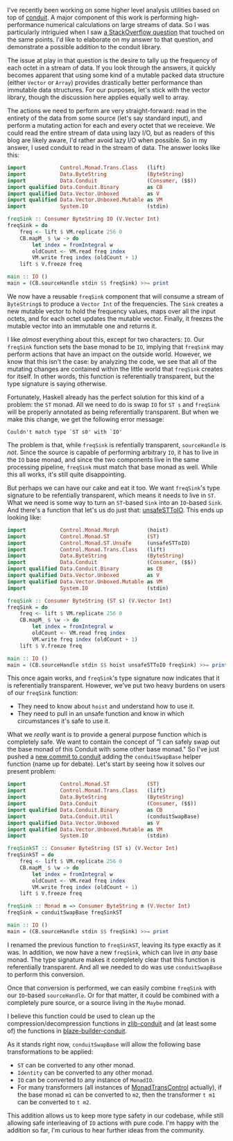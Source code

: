 I've recently been working on some higher level analysis utilities based on top
of
[conduit](https://www.fpcomplete.com/user/snoyberg/library-documentation/conduit-overview).
A major component of this work is performing high-performance numerical
calculations on large streams of data. So I was particularly intriguied when I
saw [a StackOverflow
question](http://stackoverflow.com/questions/21132026/frequency-of-characters/21134840)
that touched on the same points. I'd like to elaborate on my answer to that
question, and demonstrate a possible addition to the conduit library.

The issue at play in that question is the desire to tally up the frequency of
each octet in a stream of data. If you look through the answers, it quickly
becomes apparent that using some kind of a mutable packed data structure
(either `Vector` or `Array`) provides drastically better performance than
immutable data structures. For our purposes, let's stick with the vector
library, though the discussion here applies equally well to array.

The actions we need to perform are very straight-forward: read in the entirety
of the data from some source (let's say standard input), and perform a mutating
action for each and every octet that we receieve. We could read the entire
stream of data using lazy I/O, but as readers of this blog are likely aware,
I'd rather avoid lazy I/O when possible. So in my answer, I used conduit to
read in the stream of data. The answer looks like this:

```haskell
import           Control.Monad.Trans.Class   (lift)
import           Data.ByteString             (ByteString)
import           Data.Conduit                (Consumer, ($$))
import qualified Data.Conduit.Binary         as CB
import qualified Data.Vector.Unboxed         as V
import qualified Data.Vector.Unboxed.Mutable as VM
import           System.IO                   (stdin)

freqSink :: Consumer ByteString IO (V.Vector Int)
freqSink = do
    freq <- lift $ VM.replicate 256 0
    CB.mapM_ $ \w -> do
        let index = fromIntegral w
        oldCount <- VM.read freq index
        VM.write freq index (oldCount + 1)
    lift $ V.freeze freq

main :: IO ()
main = (CB.sourceHandle stdin $$ freqSink) >>= print
```

We now have a reusable `freqSink` component that will consume a stream of
`ByteString`s to produce a `Vector Int` of the frequencies. The `Sink` creates
a new mutable vector to hold the frequency values, maps over all the input
octets, and for each octet updates the mutable vector. Finally, it freezes the
mutable vector into an immutable one and returns it.

I like *almost* everything about this, except for two characters: `IO`. Our
`freqSink` function sets the base monad to be `IO`, implying that `freqSink`
may perform actions that have an impact on the outside world. However, we know
that this isn't the case: by analyzing the code, we see that all of the
mutating changes are contained within the little world that `freqSink` creates
for itself. In other words, this function is referentially transparent, but the
type signature is saying otherwise.

Fortunately, Haskell already has the perfect solution for this kind of a
problem: the `ST` monad. All we need to do is swap `IO` for `ST s` and
`freqSink` will be properly annotated as being referentially transparent. But
when we make this change, we get the following error message:

    Couldn't match type `ST s0' with `IO'

The problem is that, while `freqSink` is refentially transparent,
`sourceHandle` is *not*. Since the source is capable of performing arbitrary
`IO`, it has to live in the `IO` base monad, and since the two components live
in the same processing pipeline, `freqSink` must match that base monad as well.
While this all works, it's still quite disappointing.

But perhaps we can have our cake and eat it too. We want `freqSink`'s type
signature to be refentially transparent, which means it needs to live in `ST`.
What we need is some way to turn an `ST`-based `Sink` into an `IO`-based
`Sink`. And there's a function that let's us do just that:
[unsafeSTToIO](http://haddocks.fpcomplete.com/fp/7.4.2/20130829-168/base/Control-Monad-ST-Unsafe.html#v:unsafeSTToIO).
This ends up looking like:

```haskell
import           Control.Monad.Morph         (hoist)
import           Control.Monad.ST            (ST)
import           Control.Monad.ST.Unsafe     (unsafeSTToIO)
import           Control.Monad.Trans.Class   (lift)
import           Data.ByteString             (ByteString)
import           Data.Conduit                (Consumer, ($$))
import qualified Data.Conduit.Binary         as CB
import qualified Data.Vector.Unboxed         as V
import qualified Data.Vector.Unboxed.Mutable as VM
import           System.IO                   (stdin)

freqSink :: Consumer ByteString (ST s) (V.Vector Int)
freqSink = do
    freq <- lift $ VM.replicate 256 0
    CB.mapM_ $ \w -> do
        let index = fromIntegral w
        oldCount <- VM.read freq index
        VM.write freq index (oldCount + 1)
    lift $ V.freeze freq

main :: IO ()
main = (CB.sourceHandle stdin $$ hoist unsafeSTToIO freqSink) >>= print
```

This once again works, and `freqSink`'s type signature now indicates that it is
referentially transparent. However, we've put two heavy burdens on users of our
`freqSink` function:

* They need to know about `hoist` and understand how to use it.
* They need to pull in an unsafe function and know in which circumstances it's safe to use it.

What we *really* want is to provide a general purpose function which is
completely safe. We want to contain the concept of "I can safely swap out the
base monad of this Conduit with some other base monad." So I've just pushed a
[new commit to
conduit](https://github.com/snoyberg/conduit/commit/90139e6c316de616e40f59918c761c52eac7e2cb)
adding the `conduitSwapBase` helper function (name up for debate). Let's start
by seeing how it solves our present problem:

```haskell
import           Control.Monad.ST            (ST)
import           Control.Monad.Trans.Class   (lift)
import           Data.ByteString             (ByteString)
import           Data.Conduit                (Consumer, ($$))
import qualified Data.Conduit.Binary         as CB
import           Data.Conduit.Util           (conduitSwapBase)
import qualified Data.Vector.Unboxed         as V
import qualified Data.Vector.Unboxed.Mutable as VM
import           System.IO                   (stdin)

freqSinkST :: Consumer ByteString (ST s) (V.Vector Int)
freqSinkST = do
    freq <- lift $ VM.replicate 256 0
    CB.mapM_ $ \w -> do
        let index = fromIntegral w
        oldCount <- VM.read freq index
        VM.write freq index (oldCount + 1)
    lift $ V.freeze freq

freqSink :: Monad m => Consumer ByteString m (V.Vector Int)
freqSink = conduitSwapBase freqSinkST

main :: IO ()
main = (CB.sourceHandle stdin $$ freqSink) >>= print
```

I renamed the previous function to `freqSinkST`, leaving its type exactly as it
was. In addition, we now have a new `freqSink`, which can live in *any* base
monad. The type signature makes it completely clear that this function is
referentially transparent. And all we needed to do was use `conduitSwapBase` to
perform this conversion.

Once that conversion is performed, we can easily combine `freqSink` with our
`IO`-based `sourceHandle`. Or for that matter, it could be combined with a
completely pure source, or a source living in the `Maybe` monad.

I believe this function could be used to clean up the compression/decompression
functions in
[zlib-conduit](http://hackage.haskell.org/package/zlib-conduit-1.0.0/docs/Data-Conduit-Zlib.html)
and (at least some of) the functions in
[blaze-builder-conduit](http://hackage.haskell.org/package/blaze-builder-conduit-1.0.0/docs/Data-Conduit-Blaze.html).

As it stands right now, `conduitSwapBase` will allow the following base transformations to be applied:

* `ST` can be converted to any other monad.
* `Identity` can be converted to any other monad.
* `IO` can be converted to any instance of `MonadIO`.
* For many transformers (all instances of [MonadTransControl](http://haddocks.fpcomplete.com/fp/7.4.2/20130829-168/monad-control/Control-Monad-Trans-Control.html#t:MonadTransControl) actually), if the base monad `m1` can be converted to `m2`, then the transformer `t m1` can be converted to `t m2`.

This addition allows us to keep more type safety in our codebase, while still
allowing safe interleaving of `IO` actions with pure code. I'm happy with the
addition so far, I'm curious to hear further ideas from the community.

